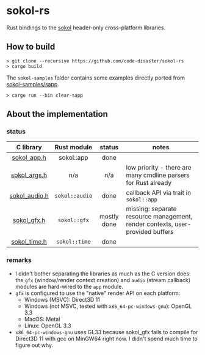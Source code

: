 # sokol-rs

Rust bindings to the [sokol](https://github.com/floooh/sokol) header-only cross-platform libraries.

## How to build

~~~
> git clone --recursive https://github.com/code-disaster/sokol-rs
> cargo build
~~~

The `sokol-samples` folder contains some examples directly ported from [sokol-samples/sapp](https://github.com/floooh/sokol-samples/tree/master/sapp).

~~~
> cargo run --bin clear-sapp 
~~~

## About the implementation

### status

C library | Rust module | status | notes
:---: | :---: | :---: | ---
[sokol_app.h](https://github.com/floooh/sokol/blob/master/sokol_app.h) | sokol::app | done |
[sokol_args.h](https://github.com/floooh/sokol/blob/master/sokol_args.h) | n/a | n/a | low priority - there are many cmdline parsers for Rust already
[sokol_audio.h](https://github.com/floooh/sokol/blob/master/sokol_audio.h) | `sokol::audio` | done | callback API via trait in `sokol::app`
[sokol_gfx.h](https://github.com/floooh/sokol/blob/master/sokol_gfx.h) | `sokol::gfx` | mostly done | missing: separate resource management, render contexts, user-provided buffers
[sokol_time.h](https://github.com/floooh/sokol/blob/master/sokol_time.h) | `sokol::time` | done |

### remarks

- I didn't bother separating the libraries as much as the C version does: the `gfx` (window/render context creation) and `audio` (stream callback) modules are hard-wired to the `app` module.
- `gfx` is configured to use the "native" render API on each platform:
  - Windows (MSVC): Direct3D 11
  - Windows (not MSVC, tested with `x86_64-pc-windows-gnu`): OpenGL 3.3
  - MacOS: Metal
  - Linux: OpenGL 3.3
- `x86_64-pc-windows-gnu` uses GL33 because sokol_gfx fails to compile for Direct3D 11 with gcc on MinGW64 right now. I didn't spend much time to figure out why.
